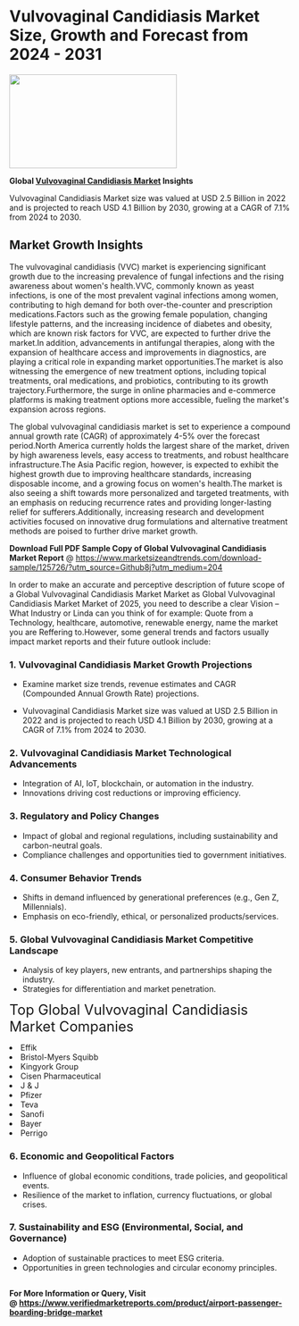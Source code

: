 <H1>Vulvovaginal Candidiasis Market Size, Growth and Forecast from 2024 - 2031</H1><img class="aligncenter size-medium wp-image-584254" src="https://thirdeyenews.in/wp-content/uploads/2024/09/Global-Market-Research-300x168.jpeg" alt="" width="300" height="168" /><p><strong>Global&nbsp;<a href="https://www.marketsizeandtrends.com/download-sample/125726/?utm_source=Github8j?utm_medium=204">Vulvovaginal Candidiasis Market</a> Insights</strong></p><p>Vulvovaginal Candidiasis Market size was valued at USD 2.5 Billion in 2022 and is projected to reach USD 4.1 Billion by 2030, growing at a CAGR of 7.1% from 2024 to 2030.</p><p><h2>Market Growth Insights</h2> <p>The vulvovaginal candidiasis (VVC) market is experiencing significant growth due to the increasing prevalence of fungal infections and the rising awareness about women's health.VVC, commonly known as yeast infections, is one of the most prevalent vaginal infections among women, contributing to high demand for both over-the-counter and prescription medications.Factors such as the growing female population, changing lifestyle patterns, and the increasing incidence of diabetes and obesity, which are known risk factors for VVC, are expected to further drive the market.In addition, advancements in antifungal therapies, along with the expansion of healthcare access and improvements in diagnostics, are playing a critical role in expanding market opportunities.The market is also witnessing the emergence of new treatment options, including topical treatments, oral medications, and probiotics, contributing to its growth trajectory.Furthermore, the surge in online pharmacies and e-commerce platforms is making treatment options more accessible, fueling the market's expansion across regions.</p> <p>The global vulvovaginal candidiasis market is set to experience a compound annual growth rate (CAGR) of approximately 4-5% over the forecast period.North America currently holds the largest share of the market, driven by high awareness levels, easy access to treatments, and robust healthcare infrastructure.The Asia Pacific region, however, is expected to exhibit the highest growth due to improving healthcare standards, increasing disposable income, and a growing focus on women's health.The market is also seeing a shift towards more personalized and targeted treatments, with an emphasis on reducing recurrence rates and providing longer-lasting relief for sufferers.Additionally, increasing research and development activities focused on innovative drug formulations and alternative treatment methods are poised to further drive market growth.<p><span class=""><strong>Download Full PDF Sample Copy of Global Vulvovaginal Candidiasis Market Report</strong> @ <a href="https://www.marketsizeandtrends.com/download-sample/125726/?utm_source=Github8j?utm_medium=204" target="_blank">https://www.marketsizeandtrends.com/download-sample/125726/?utm_source=Github8j?utm_medium=204</a></span></p><p>In order to make an accurate and perceptive description of future scope of a Global&nbsp;Vulvovaginal Candidiasis Market Market as Global&nbsp;Vulvovaginal Candidiasis Market Market of 2025, you need to describe a clear Vision &ndash; What Industry or Linda can you think of for example: Quote from a Technology, healthcare, automotive, renewable energy, name the market you are Reffering to.However, some general trends and factors usually impact market reports and their future outlook include:</p><h3>1.&nbsp;<strong>Vulvovaginal Candidiasis Market Growth Projections</strong></h3><ul><li>Examine market size trends, revenue estimates and CAGR (Compounded Annual Growth Rate) projections.</li><li><p>Vulvovaginal Candidiasis Market size was valued at USD 2.5 Billion in 2022 and is projected to reach USD 4.1 Billion by 2030, growing at a CAGR of 7.1% from 2024 to 2030.</p></li></ul><h3>2.&nbsp;<strong>Vulvovaginal Candidiasis Market Technological Advancements</strong></h3><ul><li>Integration of AI, IoT, blockchain, or automation in the industry.</li><li>Innovations driving cost reductions or improving efficiency.</li></ul><h3>3.&nbsp;<strong>Regulatory and Policy Changes</strong></h3><ul><li>Impact of global and regional regulations, including sustainability and carbon-neutral goals.</li><li>Compliance challenges and opportunities tied to government initiatives.</li></ul><h3>4.&nbsp;<strong>Consumer Behavior Trends</strong></h3><ul><li>Shifts in demand influenced by generational preferences (e.g., Gen Z, Millennials).</li><li>Emphasis on eco-friendly, ethical, or personalized products/services.</li></ul><h3>5.&nbsp;<strong>Global Vulvovaginal Candidiasis Market Competitive Landscape</strong></h3><ul><li>Analysis of key players, new entrants, and partnerships shaping the industry.</li><li>Strategies for differentiation and market penetration.</li></ul><p data-pm-slice="1 1 []"><span style="color: inherit; font-family: inherit; font-size: 25px;">Top Global Vulvovaginal Candidiasis Market Companies</span></p><div class="" data-test-id=""><p><li>Effik</li><li> Bristol-Myers Squibb</li><li> Kingyork Group</li><li> Cisen Pharmaceutical</li><li> J & J</li><li> Pfizer</li><li> Teva</li><li> Sanofi</li><li> Bayer</li><li> Perrigo</li></p></div><h3>6.&nbsp;<strong>Economic and Geopolitical Factors</strong></h3><ul><li>Influence of global economic conditions, trade policies, and geopolitical events.</li><li>Resilience of the market to inflation, currency fluctuations, or global crises.</li></ul><h3>7.&nbsp;<strong>Sustainability and ESG (Environmental, Social, and Governance)</strong></h3><ul><li>Adoption of sustainable practices to meet ESG criteria.</li><li>Opportunities in green technologies and circular economy principles.</li></ul><h2><strong style="font-size: 14px;">For More Information or Query, Visit @&nbsp;</strong><a style="background-color: #ffffff; font-size: 14px;" href="https://www.marketsizeandtrends.com/report/vulvovaginal-candidiasis-market/" target="_blank">https://www.verifiedmarketreports.com/product/airport-passenger-boarding-bridge-market</a></h2>
